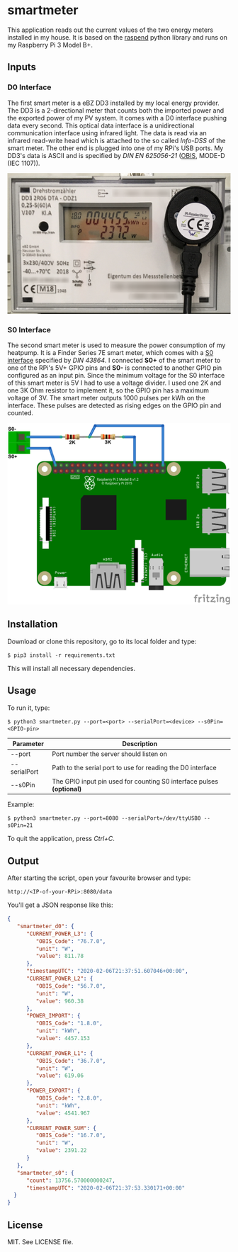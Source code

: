 # smartmeter
This application reads out the current values of the two energy meters installed in my house. It is based on the [raspend](https://github.com/jobe3774/raspend) python library and runs on my Raspberry Pi 3 Model B+.

## Inputs
### D0 Interface

The first smart meter is a eBZ DD3 installed by my local energy provider. The DD3 is a 2-directional meter that counts both the imported power and the exported power of my PV system. It comes with a D0 interface pushing data every second. This optical data interface is a unidirectional communication interface using infrared light. The data is read via an infrared read-write head which is attached to the so called *Info-DSS* of the smart meter. 
The other end is plugged into one of my RPi's USB ports. 
My DD3's data is ASCII and is specified by *DIN EN 625056-21* ([OBIS](https://de.wikipedia.org/wiki/OBIS-Kennzahlen), MODE-D (IEC 1107)).

![ebz_ddr3_ir_head.png](./images/ebz_ddr3_ir_head.png)

### S0 Interface

The second smart meter is used to measure the power consumption of my heatpump. It is a Finder Series 7E smart meter, which comes with a [S0 interface](https://de.wikipedia.org/wiki/S0-Schnittstelle) specified by *DIN 43864*. I connected **S0+** of the smart meter to one of the RPi's 5V+ GPIO pins and **S0-** is connected to another GPIO pin configured as an input pin. Since the minimum voltage for the S0 interface of this smart meter is 5V I had to use a voltage divider. I used one 2K and one 3K Ohm resistor to implement it, so the GPIO pin has a maximum voltage of 3V. The smart meter outputs 1000 pulses per kWh on the interface. These pulses are detected as rising edges on the GPIO pin and counted.

![s0_if_to_rpi.png](./images/s0_if_to_rpi.png)

## Installation

Download or clone this repository, go to its local folder and type:
```
$ pip3 install -r requirements.txt
```
This will install all necessary dependencies.

## Usage

To run it, type:
```
$ python3 smartmeter.py --port=<port> --serialPort=<device> --s0Pin=<GPIO-pin>
```
Parameter | Description 
----------|--------
--port | Port number the server should listen on
--serialPort | Path to the serial port to use for reading the D0 interface
--s0Pin | The GPIO input pin used for counting S0 interface pulses **(optional)**

Example:
```
$ python3 smartmeter.py --port=8080 --serialPort=/dev/ttyUSB0 --s0Pin=21
```
To quit the application, press *Ctrl+C*.

## Output

After starting the script, open your favourite browser and type:
```
http://<IP-of-your-RPi>:8080/data
```
You'll get a JSON response like this:

``` json
{
   "smartmeter_d0": {
      "CURRENT_POWER_L3": {
         "OBIS_Code": "76.7.0",
         "unit": "W",
         "value": 811.78
      },
      "timestampUTC": "2020-02-06T21:37:51.607046+00:00",
      "CURRENT_POWER_L2": {
         "OBIS_Code": "56.7.0",
         "unit": "W",
         "value": 960.38
      },
      "POWER_IMPORT": {
         "OBIS_Code": "1.8.0",
         "unit": "kWh",
         "value": 4457.153
      },
      "CURRENT_POWER_L1": {
         "OBIS_Code": "36.7.0",
         "unit": "W",
         "value": 619.06
      },
      "POWER_EXPORT": {
         "OBIS_Code": "2.8.0",
         "unit": "kWh",
         "value": 4541.967
      },
      "CURRENT_POWER_SUM": {
         "OBIS_Code": "16.7.0",
         "unit": "W",
         "value": 2391.22
      }
   },
   "smartmeter_s0": {
      "count": 13756.570000000247,
      "timestampUTC": "2020-02-06T21:37:53.330171+00:00"
  }
}

```

## License

MIT. See LICENSE file.